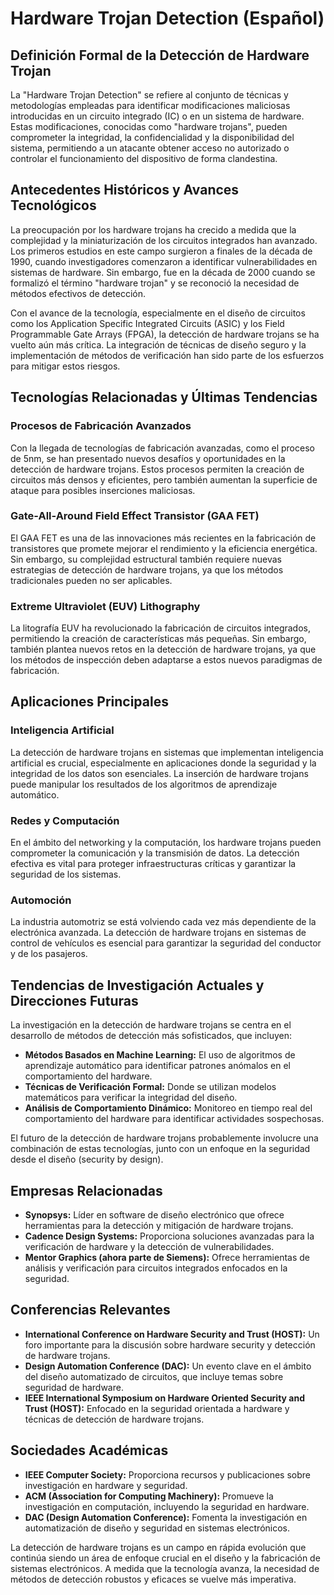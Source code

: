 # Hardware Trojan Detection (Español)

## Definición Formal de la Detección de Hardware Trojan

La "Hardware Trojan Detection" se refiere al conjunto de técnicas y metodologías empleadas para identificar modificaciones maliciosas introducidas en un circuito integrado (IC) o en un sistema de hardware. Estas modificaciones, conocidas como "hardware trojans", pueden comprometer la integridad, la confidencialidad y la disponibilidad del sistema, permitiendo a un atacante obtener acceso no autorizado o controlar el funcionamiento del dispositivo de forma clandestina.

## Antecedentes Históricos y Avances Tecnológicos

La preocupación por los hardware trojans ha crecido a medida que la complejidad y la miniaturización de los circuitos integrados han avanzado. Los primeros estudios en este campo surgieron a finales de la década de 1990, cuando investigadores comenzaron a identificar vulnerabilidades en sistemas de hardware. Sin embargo, fue en la década de 2000 cuando se formalizó el término "hardware trojan" y se reconoció la necesidad de métodos efectivos de detección.

Con el avance de la tecnología, especialmente en el diseño de circuitos como los Application Specific Integrated Circuits (ASIC) y los Field Programmable Gate Arrays (FPGA), la detección de hardware trojans se ha vuelto aún más crítica. La integración de técnicas de diseño seguro y la implementación de métodos de verificación han sido parte de los esfuerzos para mitigar estos riesgos.

## Tecnologías Relacionadas y Últimas Tendencias

### Procesos de Fabricación Avanzados

Con la llegada de tecnologías de fabricación avanzadas, como el proceso de 5nm, se han presentado nuevos desafíos y oportunidades en la detección de hardware trojans. Estos procesos permiten la creación de circuitos más densos y eficientes, pero también aumentan la superficie de ataque para posibles inserciones maliciosas.

### Gate-All-Around Field Effect Transistor (GAA FET)

El GAA FET es una de las innovaciones más recientes en la fabricación de transistores que promete mejorar el rendimiento y la eficiencia energética. Sin embargo, su complejidad estructural también requiere nuevas estrategias de detección de hardware trojans, ya que los métodos tradicionales pueden no ser aplicables.

### Extreme Ultraviolet (EUV) Lithography

La litografía EUV ha revolucionado la fabricación de circuitos integrados, permitiendo la creación de características más pequeñas. Sin embargo, también plantea nuevos retos en la detección de hardware trojans, ya que los métodos de inspección deben adaptarse a estos nuevos paradigmas de fabricación.

## Aplicaciones Principales

### Inteligencia Artificial

La detección de hardware trojans en sistemas que implementan inteligencia artificial es crucial, especialmente en aplicaciones donde la seguridad y la integridad de los datos son esenciales. La inserción de hardware trojans puede manipular los resultados de los algoritmos de aprendizaje automático.

### Redes y Computación

En el ámbito del networking y la computación, los hardware trojans pueden comprometer la comunicación y la transmisión de datos. La detección efectiva es vital para proteger infraestructuras críticas y garantizar la seguridad de los sistemas.

### Automoción

La industria automotriz se está volviendo cada vez más dependiente de la electrónica avanzada. La detección de hardware trojans en sistemas de control de vehículos es esencial para garantizar la seguridad del conductor y de los pasajeros.

## Tendencias de Investigación Actuales y Direcciones Futuras

La investigación en la detección de hardware trojans se centra en el desarrollo de métodos de detección más sofisticados, que incluyen:

- **Métodos Basados en Machine Learning:** El uso de algoritmos de aprendizaje automático para identificar patrones anómalos en el comportamiento del hardware.
- **Técnicas de Verificación Formal:** Donde se utilizan modelos matemáticos para verificar la integridad del diseño.
- **Análisis de Comportamiento Dinámico:** Monitoreo en tiempo real del comportamiento del hardware para identificar actividades sospechosas.

El futuro de la detección de hardware trojans probablemente involucre una combinación de estas tecnologías, junto con un enfoque en la seguridad desde el diseño (security by design).

## Empresas Relacionadas

- **Synopsys:** Líder en software de diseño electrónico que ofrece herramientas para la detección y mitigación de hardware trojans.
- **Cadence Design Systems:** Proporciona soluciones avanzadas para la verificación de hardware y la detección de vulnerabilidades.
- **Mentor Graphics (ahora parte de Siemens):** Ofrece herramientas de análisis y verificación para circuitos integrados enfocados en la seguridad.

## Conferencias Relevantes

- **International Conference on Hardware Security and Trust (HOST):** Un foro importante para la discusión sobre hardware security y detección de hardware trojans.
- **Design Automation Conference (DAC):** Un evento clave en el ámbito del diseño automatizado de circuitos, que incluye temas sobre seguridad de hardware.
- **IEEE International Symposium on Hardware Oriented Security and Trust (HOST):** Enfocado en la seguridad orientada a hardware y técnicas de detección de hardware trojans.

## Sociedades Académicas

- **IEEE Computer Society:** Proporciona recursos y publicaciones sobre investigación en hardware y seguridad.
- **ACM (Association for Computing Machinery):** Promueve la investigación en computación, incluyendo la seguridad en hardware.
- **DAC (Design Automation Conference):** Fomenta la investigación en automatización de diseño y seguridad en sistemas electrónicos.

La detección de hardware trojans es un campo en rápida evolución que continúa siendo un área de enfoque crucial en el diseño y la fabricación de sistemas electrónicos. A medida que la tecnología avanza, la necesidad de métodos de detección robustos y eficaces se vuelve más imperativa.